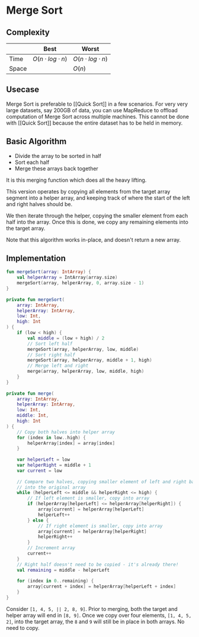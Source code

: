 # Merge Sort
## Complexity
|  | Best | Worst |
| - | -| - |
| Time | $O(n \cdot log  \cdot n)$ | $O(n \cdot log  \cdot n)$ |
| Space | | $O(n)$ |

## Usecase
Merge Sort is preferable to [[Quick Sort]] in a few scenarios. For very very large datasets, say 200GB of data, you can use MapReduce to offload computation of Merge Sort across multiple machines. This cannot be done with [[Quick Sort]] because the entire dataset has to be held in memory.

## Basic Algorithm
- Divide the array to be sorted in half
- Sort each half
- Merge these arrays back together

It is this merging function which does all the heavy lifting.

This version operates by copying all elements from the target array segment into a helper array, and keeping track of where the start of the left and right halves should be.

We then iterate through the helper, copying the smaller element from each half into the array. Once this is done, we copy any remaining elements into the target array.

Note that this algorithm works in-place, and doesn't return a new array.

## Implementation

```kotlin
fun mergeSort(array: IntArray) {  
    val helperArray = IntArray(array.size)  
    mergeSort(array, helperArray, 0, array.size - 1)  
}  
  
private fun mergeSort(  
    array: IntArray,  
 	helperArray: IntArray,  
 	low: Int,  
 	high: Int  
) {  
    if (low < high) {  
        val middle = (low + high) / 2  
 		// Sort left half  
 		mergeSort(array, helperArray, low, middle)  
        // Sort right half  
 		mergeSort(array, helperArray, middle + 1, high)  
        // Merge left and right  
		merge(array, helperArray, low, middle, high)  
    }  
}  
  
private fun merge(  
    array: IntArray,  
	helperArray: IntArray,  
	low: Int,  
	middle: Int,  
	high: Int  
) {  
    // Copy both halves into helper array  
 	for (index in low..high) {  
        helperArray[index] = array[index]  
    }  
  
    var helperLeft = low  
 	var helperRight = middle + 1  
 	var current = low  
  
 	// Compare two halves, copying smaller element of left and right back  
 	// into the original array 
	while (helperLeft <= middle && helperRight <= high) { 
		// If left element is smaller, copy into array
        if (helperArray[helperLeft] <= helperArray[helperRight]) {  
            array[current] = helperArray[helperLeft]  
            helperLeft++  
        } else {  
			// If right element is smaller, copy into array
            array[current] = helperArray[helperRight]  
            helperRight++  
        }  
		// Increment array
        current++  
    }  
  	// Right half doesn't need to be copied - it's already there!
    val remaining = middle - helperLeft  
  
    for (index in 0..remaining) {  
        array[current + index] = helperArray[helperLeft + index]  
    }  
}
```

Consider `[1, 4, 5, || 2, 8, 9]`. Prior to merging, both the target and helper array will end in `[8, 9]`. Once we copy over four elements, `[1, 4, 5, 2]`, into the target array, the `8` and `9` will still be in place in both arrays. No need to copy.
